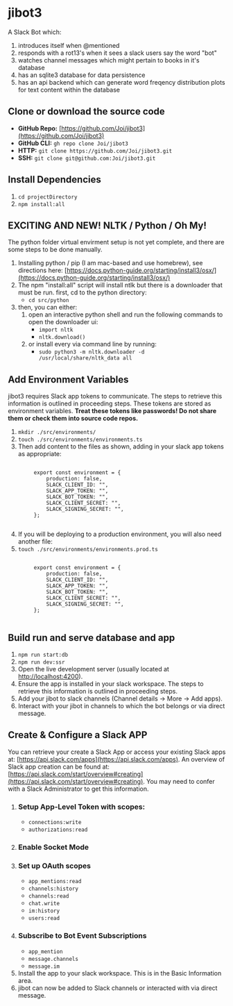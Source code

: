 # jibot3

A Slack Bot which:
1. introduces itself when @mentioned
1. responds with a rot13's when it sees a slack users say the word "bot"
1. watches channel messages which might pertain to books in it's database
1. has an sqlite3 database for data persistence
1. has an api backend which can generate word freqency distribution plots for text content within the database

## Clone or download the source code

* **GitHub Repo:** [https://github.com/Joi/jibot3](https://github.com/Joi/jibot3)
* **GitHub CLI:** `gh repo clone Joi/jibot3`
* **HTTP:** `git clone https://github.com/Joi/jibot3.git`
* **SSH:** `git clone git@github.com:Joi/jibot3.git`

## Install Dependencies
1. `cd projectDirectory`
1. `npm install:all`

## EXCITING AND NEW! NLTK / Python / Oh My!
The python folder virtual envirment setup is not yet complete, and there are some steps to be done manually.
1. Installing python / pip (I am mac-based and use homebrew), see directions here: [https://docs.python-guide.org/starting/install3/osx/](https://docs.python-guide.org/starting/install3/osx/)
1. The npm "install:all" script will install ntlk but there is a downloader that must be run. first, cd to the python directory:
	* `cd src/python`
1. then, you can either:
	1. open an interactive python shell and run the following commands to open the downloader ui:
		* `import nltk`
		* `nltk.download()`
	1. or install every via command line by running:
		* `sudo python3 -m nltk.downloader -d /usr/local/share/nltk_data all`

## Add Environment Variables

jibot3 requires Slack app tokens to communicate. The steps to retrieve this information is outlined in proceeding steps. These tokens are stored as environment variables. **Treat these tokens like passwords! Do not share them or check them into source code repos.**

1. `mkdir ./src/environments/`
1. `touch ./src/environments/environments.ts`
1. Then add content to the files as shown, adding in your slack app tokens as appropriate:
	<pre><code>
		export const environment = {
			production: false,
			SLACK_CLIENT_ID: "",
			SLACK_APP_TOKEN: "",
			SLACK_BOT_TOKEN: "",
			SLACK_CLIENT_SECRET: "",
			SLACK_SIGNING_SECRET: "",
		};
	</code></pre>
1. If you will be deploying to a production environment, you will also need another file:
1. `touch ./src/environments/environments.prod.ts`
	<pre><code>
		export const environment = {
			production: false,
			SLACK_CLIENT_ID: "",
			SLACK_APP_TOKEN: "",
			SLACK_BOT_TOKEN: "",
			SLACK_CLIENT_SECRET: "",
			SLACK_SIGNING_SECRET: "",
		};
	</code></pre>

## Build run and serve database and app
1. `npm run start:db`
1. `npm run dev:ssr`
1. Open the live development server (usually located at [http://localhost:4200](http://localhost:4200)).
1. Ensure the app is installed in your slack workspace.  The steps to retrieve this information is outlined in proceeding steps.
1. Add your jibot to slack channels (Channel details -> More -> Add apps).
1. Interact with your jibot in channels to which the bot belongs or via direct message.

## Create & Configure a Slack APP

You can retrieve your create a Slack App or access your existing Slack apps at: [https://api.slack.com/apps](https://api.slack.com/apps). An overview of Slack app creation can be found at: [https://api.slack.com/start/overview#creating](https://api.slack.com/start/overview#creating). You may need to confer with a Slack Administrator to get this information.

1. ### Setup App-Level Token with scopes:
	* `connections:write`
	* `authorizations:read`
1. ### Enable Socket Mode
1. ### Set up OAuth scopes
	* `app_mentions:read`
	* `channels:history`
	* `channels:read`
	* `chat.write`
	* `im:history`
	* `users:read`
1. ### Subscribe to Bot Event Subscriptions
	* `app_mention`
	* `message.channels`
	* `message.im`
1. Install the app to your slack workspace. This is in the Basic Information area.
1. jibot can now be added to Slack channels or interacted with via direct message.